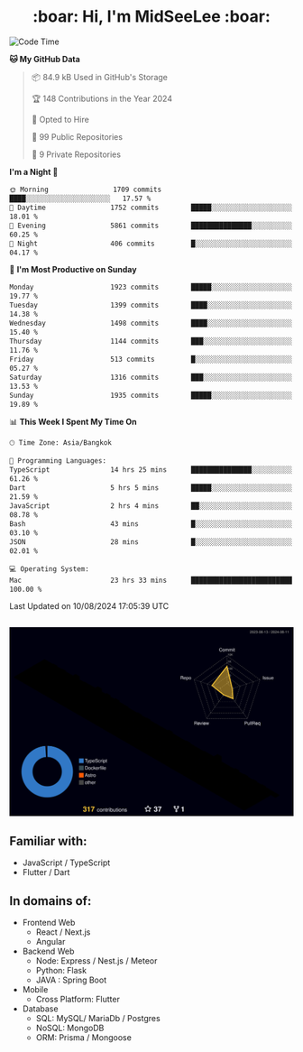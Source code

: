 <h1 align="center"> :boar: Hi, I'm MidSeeLee :boar:</h1>
 
<!--START_SECTION:waka-->
![Code Time](http://img.shields.io/badge/Code%20Time-1%2C909%20hrs%2036%20mins-blue)

**🐱 My GitHub Data** 

> 📦 84.9 kB Used in GitHub's Storage 
 > 
> 🏆 148 Contributions in the Year 2024
 > 
> 💼 Opted to Hire
 > 
> 📜 99 Public Repositories 
 > 
> 🔑 9 Private Repositories 
 > 
**I'm a Night 🦉** 

```text
🌞 Morning                1709 commits        ████░░░░░░░░░░░░░░░░░░░░░   17.57 % 
🌆 Daytime                1752 commits        █████░░░░░░░░░░░░░░░░░░░░   18.01 % 
🌃 Evening                5861 commits        ███████████████░░░░░░░░░░   60.25 % 
🌙 Night                  406 commits         █░░░░░░░░░░░░░░░░░░░░░░░░   04.17 % 
```
📅 **I'm Most Productive on Sunday** 

```text
Monday                   1923 commits        █████░░░░░░░░░░░░░░░░░░░░   19.77 % 
Tuesday                  1399 commits        ████░░░░░░░░░░░░░░░░░░░░░   14.38 % 
Wednesday                1498 commits        ████░░░░░░░░░░░░░░░░░░░░░   15.40 % 
Thursday                 1144 commits        ███░░░░░░░░░░░░░░░░░░░░░░   11.76 % 
Friday                   513 commits         █░░░░░░░░░░░░░░░░░░░░░░░░   05.27 % 
Saturday                 1316 commits        ███░░░░░░░░░░░░░░░░░░░░░░   13.53 % 
Sunday                   1935 commits        █████░░░░░░░░░░░░░░░░░░░░   19.89 % 
```


📊 **This Week I Spent My Time On** 

```text
🕑︎ Time Zone: Asia/Bangkok

💬 Programming Languages: 
TypeScript               14 hrs 25 mins      ███████████████░░░░░░░░░░   61.26 % 
Dart                     5 hrs 5 mins        █████░░░░░░░░░░░░░░░░░░░░   21.59 % 
JavaScript               2 hrs 4 mins        ██░░░░░░░░░░░░░░░░░░░░░░░   08.78 % 
Bash                     43 mins             █░░░░░░░░░░░░░░░░░░░░░░░░   03.10 % 
JSON                     28 mins             █░░░░░░░░░░░░░░░░░░░░░░░░   02.01 % 

💻 Operating System: 
Mac                      23 hrs 33 mins      █████████████████████████   100.00 % 
```


 Last Updated on 10/08/2024 17:05:39 UTC
<!--END_SECTION:waka-->

##

![](./profile-3d-contrib/profile-night-rainbow.svg)

## Familiar with:
- JavaScript / TypeScript
- Flutter / Dart

## In domains of:
- Frontend Web
  - React / Next.js
  - Angular
- Backend Web
  - Node: Express / Nest.js / Meteor
  - Python: Flask
  - JAVA : Spring Boot
- Mobile
  - Cross Platform: Flutter
- Database
  - SQL: MySQL/ MariaDb / Postgres
  - NoSQL: MongoDB
  - ORM: Prisma / Mongoose
